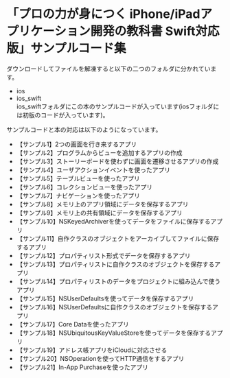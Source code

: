 「プロの力が身につく iPhone/iPadアプリケーション開発の教科書 Swift対応版」サンプルコード集
===========
ダウンロードしてファイルを解凍すると以下の二つのフォルダに分かれています。
* ios
* ios_swift  
ios_swiftフォルダにこの本のサンプルコードが入っています(iosフォルダには初版のコードが入っています)。

サンプルコードと本の対応は以下のようになっています。  
* 【サンプル1】2つの画面を行き来するアプリ
* 【サンプル2】プログラムからビューを追加するアプリの作成
* 【サンプル3】ストーリーボードを使わずに画面を遷移させるアプリの作成
* 【サンプル4】ユーザアクションイベントを使ったアプリ
* 【サンプル5】テーブルビューを使ったアプリ
* 【サンプル6】コレクションビューを使ったアプリ
* 【サンプル7】ナビゲーションを使ったアプリ
* 【サンプル8】メモリ上のアプリ領域にデータを保存するアプリ
* 【サンプル9】メモリ上の共有領域にデータを保存するアプリ
* 【サンプル10】NSKeyedArchiverを使ってデータをファイルに保存するアプリ
* 【サンプル11】自作クラスのオブジェクトをアーカイブしてファイルに保存するアプリ
* 【サンプル12】プロパティリスト形式でデータを保存するアプリ
* 【サンプル13】プロパティリストに自作クラスのオブジェクトを保存するアプリ
* 【サンプル14】プロパティリストのデータをプロジェクトに組み込んで使うアプリ
* 【サンプル15】NSUserDefaultsを使ってデータを保存するアプリ
* 【サンプル16】NSUserDefaultsに自作クラスのオブジェクトを保存するアプリ
* 【サンプル17】Core Dataを使ったアプリ
* 【サンプル18】NSUbiquitousKeyValueStoreを使ってデータを保存するアプリ
* 【サンプル19】アドレス帳アプリをiCloudに対応させる
* 【サンプル20】NSOperationを使ってHTTP通信をするアプリ
* 【サンプル21】In-App Purchaseを使ったアプリ

